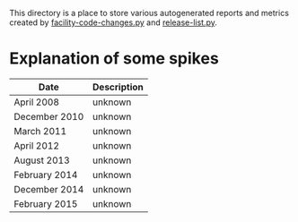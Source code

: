 This directory is a place to store various autogenerated reports and metrics created by [facility-code-changes.py](https://github.com/mantidproject/mantid/blob/master/Code/Tools/reports/facility-code-changes.py) and [release-list.py](https://github.com/mantidproject/mantid/blob/master/Code/Tools/reports/release-list.py).

Explanation of some spikes
==========================

Date          | Description
--------------|------------
April 2008    | unknown
December 2010 | unknown
March 2011    | unknown
April 2012    | unknown
August 2013   | unknown
February 2014 | unknown
December 2014 | unknown
February 2015 | unknown
